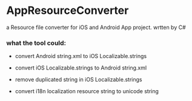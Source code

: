 # AppResourceConverter
a Resource file converter for iOS and Android App project. wrtten by C#


### what the tool could:

- convert Android string.xml to iOS Localizable.strings

- convert iOS Localizable.strings to Android string.xml

- remove duplicated string in iOS Localizable.strings

- convert i18n localization resource string to unicode string
